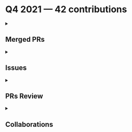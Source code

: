 # Q4 2021 — 42 contributions

<details>
  <summary><h2>Merged PRs</h2></summary>
<table style='width:100%; table-layout:fixed;'>
  <thead>
    <tr>
      <th style='width:5%;'>No.</th>
      <th style='width:20%;'>Project Name</th>
      <th style='width:20%;'>Title</th>
      <th style='width:35%;'>Description</th>
      <th style='width:20%;'>Date</th>
    </tr>
  </thead>
  <tbody>
    <tr>
      <td>1.</td>
      <td>Virtual-Coffee/podcast-transcripts</td>
      <td><a href='https://github.com/Virtual-Coffee/podcast-transcripts/pull/11'>Add transcriptions guideline</a></td>
      <td>## Linked Issue<br><br>#10 <br><br>&lt;!--<br><br>If you have a pull request related to a current issue please link to that issue number.<br><br>That issue can be linked to the pull request by using the side panel in the Github UI or using the `#` symbol followed by the number of the associated issue.<br><br>To link a pull request to an issue to show that a fix is in progress and to automatically close the issue when someone merges the pull request, type the keyword &quot;Closes&quot; followed by a reference to the issue. For example, Closes #404 or Closes Virtual-Coffee/virtualcoffee.io/issues/404.<br><br>--&gt;<br><br>## Description<br><br>Add a guideline to keep the consistency throughout the Virtual Coffee podcast&#39;s transcriptions.<br><br>&lt;!--<br><br>A pull request description describes what constitutes the Pull Request and what changes you have made to the code.<br><br>It explains what you&#39;ve done, including any code changes, configuration changes, migrations included, new APIs introduced, changes made to old APIs, any new workers/crons introduced in the system, copy changes, and so on. You get the gist.<br><br>A good description informs everyone that is reaading it of the purpose of the pull request. This helps not just the current maintainers but anyone reading it now or in the future to understand your intent.<br><br>If the request is not complete but you want feedback use  Draft Pull Request option of the Pull request dropdown menu.<br><br>@mention individuals that you want to review the PR, and mention why. (“ @username I want to know what you think of this code.”)<br><br>--&gt;<br><br>## Methodology<br><br>&lt;!--<br><br>This section explains why the above changes explained were done.<br><br>Sometimes a developer feels that it&#39;s okay to write &quot;Business/Product requirement&quot; in the description. That&#39;s fine, but doing so defeats the purpose of this section.<br><br>If there is a better explanation as to why the changes were suggested, it&#39;s always good to attach a document reference link for that information.<br><br>A good &quot;Why&quot; section should explain the reasoning behind any changes.<br><br>--&gt;<br><br>## Code of Conduct<br><br>&gt; By submitting this pull request, you agree to follow our [Code of Conduct](https://virtualcoffee.io/code-of-conduct/)<br></td>
      <td>2021-12-28</td>
    </tr>
    <tr>
      <td>2.</td>
      <td>Virtual-Coffee/virtualcoffee.io</td>
      <td><a href='https://github.com/Virtual-Coffee/virtualcoffee.io/pull/498'>Update Virtual Coffee Slack Channel Guide</a></td>
      <td>## Linked Issue<br><br>#497 <br><br>&lt;!--<br><br>If you have a pull request related to a current issue please link to that issue number.<br><br>That issue can be linked to the pull request by using the side panel in the Github UI or using the `#` symbol followed by the number of the associated issue.<br><br>To link a pull request to an issue to show that a fix is in progress and to automatically close the issue when someone merges the pull request, type the keyword &quot;Closes&quot; followed by a reference to the issue. For example, Closes #404 or Closes Virtual-Coffee/virtualcoffee.io/issues/404.<br><br>--&gt;<br><br>## Description<br><br>Update Virtual Coffee&#39;s Slack channel guide to current channels.<br><br>&lt;!--<br><br>A pull request description describes what constitutes the Pull Request and what changes you have made to the code.<br><br>It explains what you&#39;ve done, including any code changes, configuration changes, migrations included, new APIs introduced, changes made to old APIs, any new workers/crons introduced in the system, copy changes, and so on. You get the gist.<br><br>A good description informs everyone that is reaading it of the purpose of the pull request. This helps not just the current maintainers but anyone reading it now or in the future to understand your intent.<br><br>If the request is not complete but you want feedback use  Draft Pull Request option of the Pull request dropdown menu.<br><br>@mention individuals that you want to review the PR, and mention why. (“ @username I want to know what you think of this code.”)<br><br>--&gt;<br><br>## Methodology<br><br>&lt;!--<br><br>This section explains why the above changes explained were done.<br><br>Sometimes a developer feels that it&#39;s okay to write &quot;Business/Product requirement&quot; in the description. That&#39;s fine, but doing so defeats the purpose of this section.<br><br>If there is a better explanation as to why the changes were suggested, it&#39;s always good to attach a document reference link for that information.<br><br>A good &quot;Why&quot; section should explain the reasoning behind any changes.<br><br>--&gt;<br><br>## Code of Conduct<br><br>&gt; By submitting this pull request, you agree to follow our [Code of Conduct](https://virtualcoffee.io/code-of-conduct/)<br></td>
      <td>2021-12-28</td>
    </tr>
    <tr>
      <td>3.</td>
      <td>Virtual-Coffee/virtualcoffee.io</td>
      <td><a href='https://github.com/Virtual-Coffee/virtualcoffee.io/pull/494'>Fix links to Code of Conduct, Our Member and About</a></td>
      <td>## Linked Issue<br><br>#491 <br><br>&lt;!--<br><br>If you have a pull request related to a current issue please link to that issue number.<br><br>That issue can be linked to the pull request by using the side panel in the Github UI or using the `#` symbol followed by the number of the associated issue.<br><br>To link a pull request to an issue to show that a fix is in progress and to automatically close the issue when someone merges the pull request, type the keyword &quot;Closes&quot; followed by a reference to the issue. For example, Closes #404 or Closes Virtual-Coffee/virtualcoffee.io/issues/404.<br><br>--&gt;<br><br>## Description<br><br>- Fix links to *Code of Conduct* and *Our Members* pages from *All Things Virtual Coffee* section on the homepage.<br>- Fix link to *About* page at navbar.<br><br>&lt;!--<br><br>A pull request description describes what constitutes the Pull Request and what changes you have made to the code.<br><br>It explains what you&#39;ve done, including any code changes, configuration changes, migrations included, new APIs introduced, changes made to old APIs, any new workers/crons introduced in the system, copy changes, and so on. You get the gist.<br><br>A good description informs everyone that is reaading it of the purpose of the pull request. This helps not just the current maintainers but anyone reading it now or in the future to understand your intent.<br><br>If the request is not complete but you want feedback use  Draft Pull Request option of the Pull request dropdown menu.<br><br>@mention individuals that you want to review the PR, and mention why. (“ @username I want to know what you think of this code.”)<br><br>--&gt;<br><br>## Methodology<br><br>&lt;!--<br><br>This section explains why the above changes explained were done.<br><br>Sometimes a developer feels that it&#39;s okay to write &quot;Business/Product requirement&quot; in the description. That&#39;s fine, but doing so defeats the purpose of this section.<br><br>If there is a better explanation as to why the changes were suggested, it&#39;s always good to attach a document reference link for that information.<br><br>A good &quot;Why&quot; section should explain the reasoning behind any changes.<br><br>--&gt;<br><br>## Code of Conduct<br><br>&gt; By submitting this pull request, you agree to follow our [Code of Conduct](https://virtualcoffee.io/code-of-conduct/)<br></td>
      <td>2021-12-22</td>
    </tr>
    <tr>
      <td>4.</td>
      <td>Virtual-Coffee/podcast-transcripts</td>
      <td><a href='https://github.com/Virtual-Coffee/podcast-transcripts/pull/9'>Improve transripction season 1 episode 7</a></td>
      <td>## Linked Issue<br><br>Closes #8 <br><br>## Description<br><br>- Improve podcast season 1 episode 7<br><br>## Methodology<br>- Improve/edit transcript manually by listening to the episodes of the podcast.<br>- Keeping 2 lines for each timestamp as originally generated transcriptions.<br></td>
      <td>2021-12-20</td>
    </tr>
    <tr>
      <td>5.</td>
      <td>Virtual-Coffee/podcast-transcripts</td>
      <td><a href='https://github.com/Virtual-Coffee/podcast-transcripts/pull/7'>Improve transcription season 1 episode 6</a></td>
      <td>## Linked Issue<br><br>Closes #6<br><br>## Description<br><br>- Improve podcast season 1 episode 6<br><br>## Methodology<br>- Improve/edit transcript manually by listening to the episodes of the podcast.<br>- Keeping 2 lines for each timestamp as originally generated transcriptions.<br></td>
      <td>2021-12-19</td>
    </tr>
    <tr>
      <td>6.</td>
      <td>Virtual-Coffee/podcast-transcripts</td>
      <td><a href='https://github.com/Virtual-Coffee/podcast-transcripts/pull/5'>Improve transcription season 1 episode 5</a></td>
      <td>## Linked Issue<br><br>Closes #4 <br><br>## Description<br><br>- Improve podcast season 1 episode 5<br><br>## Methodology<br>- Improve/edit transcript manually by listening to the episodes of the podcast.<br>- Keeping 2 lines for each timestamp as originally generated transcriptions.<br></td>
      <td>2021-12-15</td>
    </tr>
    <tr>
      <td>7.</td>
      <td>Virtual-Coffee/podcast-transcripts</td>
      <td><a href='https://github.com/Virtual-Coffee/podcast-transcripts/pull/1'>Improve podcast season 1 episode 0 & 4 </a></td>
      <td>## Linked Issue<br><br>- Closes #2<br>- Closes #3 <br><br>## Description<br><br>- Improve podcast season 1 <br>  - Episode 0<br>  - Episode 4<br><br>## Methodology<br>- Improve/edit transcript manually by listening to the episodes of the podcast.<br>- Keeping 2 lines for each timestamp as originally generated transcriptions.<br></td>
      <td>2021-12-11</td>
    </tr>
    <tr>
      <td>8.</td>
      <td>Virtual-Coffee/virtualcoffee.io</td>
      <td><a href='https://github.com/Virtual-Coffee/virtualcoffee.io/pull/488'>December newsletter</a></td>
      <td>## Linked Issue<br><br>Closes #486 <br><br>&lt;!--<br><br>If you have a pull request related to a current issue please link to that issue number.<br><br>That issue can be linked to the pull request by using the side panel in the Github UI or using the `#` symbol followed by the number of the associated issue.<br><br>To link a pull request to an issue to show that a fix is in progress and to automatically close the issue when someone merges the pull request, type the keyword &quot;Closes&quot; followed by a reference to the issue. For example, Closes #404 or Closes Virtual-Coffee/virtualcoffee.io/issues/404.<br><br>--&gt;<br><br>## Description<br><br>Add December 2021 newsletter.<br><br>&lt;!--<br><br>A pull request description describes what constitutes the Pull Request and what changes you have made to the code.<br><br>It explains what you&#39;ve done, including any code changes, configuration changes, migrations included, new APIs introduced, changes made to old APIs, any new workers/crons introduced in the system, copy changes, and so on. You get the gist.<br><br>A good description informs everyone that is reaading it of the purpose of the pull request. This helps not just the current maintainers but anyone reading it now or in the future to understand your intent.<br><br>If the request is not complete but you want feedback use  Draft Pull Request option of the Pull request dropdown menu.<br><br>@mention individuals that you want to review the PR, and mention why. (“ @username I want to know what you think of this code.”)<br><br>--&gt;<br><br>## Methodology<br><br>&lt;!--<br><br>This section explains why the above changes explained were done.<br><br>Sometimes a developer feels that it&#39;s okay to write &quot;Business/Product requirement&quot; in the description. That&#39;s fine, but doing so defeats the purpose of this section.<br><br>If there is a better explanation as to why the changes were suggested, it&#39;s always good to attach a document reference link for that information.<br><br>A good &quot;Why&quot; section should explain the reasoning behind any changes.<br><br>--&gt;<br><br>## Code of Conduct<br><br>&gt; By submitting this pull request, you agree to follow our [Code of Conduct](https://virtualcoffee.io/code-of-conduct/)<br></td>
      <td>2021-12-10</td>
    </tr>
    <tr>
      <td>9.</td>
      <td>the-collab-lab/tcl-35-smart-shopping-list</td>
      <td><a href='https://github.com/the-collab-lab/tcl-35-smart-shopping-list/pull/33'>Aa dc sort list</a></td>
      <td>## Description<br><br>This PR adds several functionalities:<br>- Sorting items by the estimated number of days until the next purchase.<br>- Sorting items with the same number of estimated days until next purchase alphabetically.<br>- Add background color to each item based on their `nextPurchase` days for visual distinction.<br>- Add `aria-label` to each item based on their `nextPurchase` days for accessibility purpose. <br><br>&lt;!-- What does this code change? Why did I choose this approach? Did I learn anything worth sharing? Reminder: This will be a publicly facing representation of your work (READ: help you land that sweet dev gig). --&gt;<br><br>## Related Issue<br><br>Closes #12 <br><br>&lt;!-- If you write &quot;closes&quot; followed by the Github issue number, it will automatically close the issue for you when the PR merges --&gt;<br><br>## Acceptance Criteria<br><br>- Items in the list are shown as visually distinct (e.g., with a different background color on the list item) according to how soon the item is expected to be bought again: Soon, Kind of soon, Not soon, Inactive<br>- Items should be sorted by the estimated number of days until the next purchase<br>- Items with the same number of estimated days until the next purchase should be sorted alphabetically<br>- Items in the different states should be described distinctly when read by a screen reader<br><br>&lt;!-- Include AC from the Github issue --&gt;<br><br>## Type of Changes<br><br>&lt;!-- Put an `✓` for the applicable box: --&gt;<br><br>|     | Type                       |<br>| --- | -------------------------- |<br>|    | :bug: Bug fix              |<br>|  ✓ | :sparkles: New feature     |<br>|  ✓ | :hammer: Refactoring       |<br>|    | :100: Add tests            |<br>|    | :link: Update dependencies |<br>|    | :scroll: Docs              |<br><br>## Updates<br><br>### Before<br><br>![lis-item-before](https://user-images.githubusercontent.com/45172775/141113037-6eb08006-4757-4d27-8430-d4f2dd2ed9e7.jpg)<br><br>&lt;!-- If UI feature, take provide screenshots --&gt;<br><br><br>### After<br><br>![list-item](https://user-images.githubusercontent.com/45172775/141113085-d7cb635a-feea-454a-b965-02da9b46ceed.jpg)<br><br>&lt;!-- If UI feature, take provide screenshots --&gt;<br><br><br>## Testing Steps / QA Criteria<br><br>- Pull the branch.<br>- Run npm start<br>- Launch the browser to preview at http://localhost:3000/<br>- Enter a token from Firebase to join the existing list or create a new list and add several items.<br>  By now we should already see the background color for each item based on their `nextPurchase`.<br>   - Green -&gt; 7 days<br>   - Yellow -&gt; 14 days<br>   - Purple -&gt; 30 days<br>- Open browser&#39;s devtools.<br>- Inspect the `&lt;span&gt;` inside the `&lt;label&gt;` of `input checkbox` to check the `aria-label`.<br>  Here we will see something like  `&lt;span class=&quot;hide-span&quot; aria-label=&quot;Buy Chocolate every 14 days&quot;&gt;Chocolate&lt;/span&gt;`.<br>- Go to Firebase.<br>- Rollback the date of `lastPurchase` on an item.<br>- Go to our application and check that item again.<br>  The expected behavior is that the list is now sorted based on the `estimatedPurchaseInterval`. And items with the same `estimatedPurchaseInterval` are sorted alphabetically.<br><br>&lt;!-- Provide steps the other cohort members and mentors need to follow to properly test your additions. --&gt;<br><br></td>
      <td>2021-11-10</td>
    </tr>
    <tr>
      <td>10.</td>
      <td>drone/docs</td>
      <td><a href='https://github.com/drone/docs/pull/516'>(maint) Troubleshooting Windows users preview on `highlight yaml`</a></td>
      <td>## Issue<br><br>We have found that for Windows users, the `highlight yaml` cannot be previewed correctly as below examples.<br><br>As appeared on the website:<br><br>![2021-11-09 21 43 37 docs drone io 96f5f4e1746e](https://user-images.githubusercontent.com/45172775/141009965-3bbb177c-92ae-4101-98b4-b3e29fc460be.png)<br><br>As appeared on the preview:<br><br>![preview-yaml](https://user-images.githubusercontent.com/45172775/141010161-8d1d9506-e39c-4ac2-aa1a-a13bb9f22e3f.jpg)<br><br>## Methodology<br><br>We don&#39;t find any solution yet for this issue which is coming from Hugo.<br>So we tried to preview with WSL which works perfectly.<br><br>## Suggestion<br><br>We include a suggestion on the README file for Windows users to preview this with WSL.<br><br>.</td>
      <td>2021-11-09</td>
    </tr>
    <tr>
      <td>11.</td>
      <td>the-collab-lab/tcl-35-smart-shopping-list</td>
      <td><a href='https://github.com/the-collab-lab/tcl-35-smart-shopping-list/pull/31'>Aa eu compute next purchase date</a></td>
      <td>## Description<br><br>This PR adds functionality to calculate the estimation of the number of days until the next purchase date and record it in the database.<br><br>&lt;!-- What does this code change? Why did I choose this approach? Did I learn anything worth sharing? Reminder: This will be a publicly facing representation of your work (READ: help you land that sweet dev gig). --&gt;<br><br>## Related Issue<br><br>Closes #10 <br><br>&lt;!-- If you write &quot;closes&quot; followed by the Github issue number, it will automatically close the issue for you when the PR merges --&gt;<br><br>## Acceptance Criteria<br><br>- When a purchase is recorded, the estimated number of days until the next purchase date should be calculated and recorded in the database.<br><br>&lt;!-- Include AC from the Github issue --&gt;<br><br>## Type of Changes<br><br>&lt;!-- Put an `✓` for the applicable box: --&gt;<br><br>|     | Type                       |<br>| --- | -------------------------- |<br>|    | :bug: Bug fix              |<br>|  ✓ | :sparkles: New feature     |<br>|    | :hammer: Refactoring       |<br>|    | :100: Add tests            |<br>|    | :link: Update dependencies |<br>|    | :scroll: Docs              |<br><br>## Updates<br><br>### Before<br><br>&lt;!-- If UI feature, take provide screenshots --&gt;<br><br><br>### After<br><br>&lt;!-- If UI feature, take provide screenshots --&gt;<br><br><br>## Testing Steps / QA Criteria<br><br>- Pull the branch.<br>- Run `npm start`<br>- Launch the browser to preview at http://localhost:3000/<br>- Click the &quot;create a new list&quot; button<br>- Click the &quot;add item&quot; button<br>- Add an item, select how soon to buy the item, click the &quot;Add Item&quot; button.<br>- Navigate to the List page and open `developer&#39;s tool &gt; the Application tab` to see the generated three words token.<br>- Go to Firebase and open the document with the generated three words token as you see on the Application tab.<br>  Here you will see new fields of `estimatedPurchaseInterval: null` and `totalPurchase: 0`.<br>- Check the item on the List page and get back to the Firebase.<br>  The expected behavior is `totalPurchase` will be added by 1.<br>- Subtract the `lastPurchase` to uncheck the checklist.<br>- Go to the List and check the item again.<br>- Go back to Firebase.<br>  Now you should see that the `totalPurchase` is updated and `estimatedPurchaseInterval` starts estimating days of the next purchase and gets recorded in the database.<br><br>&lt;!-- Provide steps the other cohort members and mentors need to follow to properly test your additions. --&gt;<br><br></td>
      <td>2021-11-04</td>
    </tr>
    <tr>
      <td>12.</td>
      <td>Virtual-Coffee/virtualcoffee.io</td>
      <td><a href='https://github.com/Virtual-Coffee/virtualcoffee.io/pull/468'>Add November Newsletter</a></td>
      <td>## Linked Issue<br><br>- closes #467<br><br>&lt;!--<br><br>If you have a pull request related to a current issue please link to that issue number.<br><br>That issue can be linked to the pull request by using the side panel in the Github UI or using the `#` symbol followed by the number of the associated issue.<br><br>To link a pull request to an issue to show that a fix is in progress and to automatically close the issue when someone merges the pull request, type the keyword &quot;Closes&quot; followed by a reference to the issue. For example, Closes #404 or Closes Virtual-Coffee/virtualcoffee.io/issues/404.<br><br>--&gt;<br><br>## Description<br><br>Add November 2021 November Newsletter to the website.<br><br>&lt;!--<br><br>A pull request description describes what constitutes the Pull Request and what changes you have made to the code.<br><br>It explains what you&#39;ve done, including any code changes, configuration changes, migrations included, new APIs introduced, changes made to old APIs, any new workers/crons introduced in the system, copy changes, and so on. You get the gist.<br><br>A good description informs everyone that is reaading it of the purpose of the pull request. This helps not just the current maintainers but anyone reading it now or in the future to understand your intent.<br><br>If the request is not complete but you want feedback use  Draft Pull Request option of the Pull request dropdown menu.<br><br>@mention individuals that you want to review the PR, and mention why. (“ @username I want to know what you think of this code.”)<br><br>--&gt;<br><br>## Methodology<br><br>Following the steps from the issue description.<br><br>&lt;!--<br><br>This section explains why the above changes explained were done.<br><br>Sometimes a developer feels that it&#39;s okay to write &quot;Business/Product requirement&quot; in the description. That&#39;s fine, but doing so defeats the purpose of this section.<br><br>If there is a better explanation as to why the changes were suggested, it&#39;s always good to attach a document reference link for that information.<br><br>A good &quot;Why&quot; section should explain the reasoning behind any changes.<br><br>--&gt;<br><br>## Code of Conduct<br><br>&gt; By submitting this pull request, you agree to follow our [Code of Conduct](https://virtualcoffee.io/code-of-conduct/)<br></td>
      <td>2021-11-01</td>
    </tr>
    <tr>
      <td>13.</td>
      <td>mgreiler/se-unlocked</td>
      <td><a href='https://github.com/mgreiler/se-unlocked/pull/126'>Improve transcription episode 36 with Natalie Davis</a></td>
      <td>## Link Issue<br><br>Closes #118 <br><br>## Description<br><br>Improve the transcript of episode 36 with Natalie Davis.<br><br>## Methodology<br><br>- Manually fix by listening to the episode.<br>- Break every line to +/- 80 characters.<br>- Take out stutter words.</td>
      <td>2021-10-31</td>
    </tr>
    <tr>
      <td>14.</td>
      <td>drone/docs</td>
      <td><a href='https://github.com/drone/docs/pull/512'>(maint) Fix highlight in Macstadium's configuration trigger by action</a></td>
      <td>## Link Issue<br><br>#511 <br><br>## Description<br><br>I added highlight to the example by changing `{{&lt; highlight text &quot;linenos=table,linenostart=12&quot; &gt;}}` to `{{&lt; highlight yaml &quot;linenos=table,linenostart=12&quot; &gt;}}` to keep consistency.</td>
      <td>2021-10-28</td>
    </tr>
    <tr>
      <td>15.</td>
      <td>the-collab-lab/tcl-35-smart-shopping-list</td>
      <td><a href='https://github.com/the-collab-lab/tcl-35-smart-shopping-list/pull/29'>Aa fo create prompt btn</a></td>
      <td>## Description<br><br>This PR created a welcoming prompt to add a new user&#39;s first item if the list is empty to help the user gets oriented to how the app works.<br>The code changes the way the new user navigates to add item page for UX purposes.<br><br>@fatima-ola & @adiati98 learned how to route to a page on click event, which is using the `useHistory().push` method from `react-router-dom`.<br><br>&lt;!-- What does this code change? Why did I choose this approach? Did I learn anything worth sharing? Reminder: This will be a publicly facing representation of your work (READ: help you land that sweet dev gig). --&gt;<br><br>## Related Issue<br><br>Closes #7 <br><br>&lt;!-- If you write &quot;closes&quot; followed by the Github issue number, it will automatically close the issue for you when the PR merges --&gt;<br><br>## Acceptance Criteria<br><br>- The list view, when there are no items to display, should show a prompt (e.g., a button) for the user to add their first item<br><br>&lt;!-- Include AC from the Github issue --&gt;<br><br>## Type of Changes<br><br>&lt;!-- Put an `✓` for the applicable box: --&gt;<br><br>|     | Type                       |<br>| --- | -------------------------- |<br>|    | :bug: Bug fix              |<br>|  ✓ | :sparkles: New feature     |<br>|    | :hammer: Refactoring       |<br>|    | :100: Add tests            |<br>|    | :link: Update dependencies |<br>|    | :scroll: Docs              |<br><br>## Updates<br><br>### Before<br><br>&lt;!-- If UI feature, take provide screenshots --&gt;<br><br><br>### After<br><br>&lt;!-- If UI feature, take provide screenshots --&gt;<br>![add-item-btn](https://user-images.githubusercontent.com/45172775/139330015-7fdeddca-fc23-439f-9e7e-30508d19ba06.jpg)<br><br><br><br>## Testing Steps / QA Criteria<br><br>- Pull the branch.<br>- Run `npm start`<br>- Launch the browser to preview at `http://localhost:3000/`<br>- Click the &quot;Create a new list&quot; button.<br>- The screenshot above appears, and the new user can add an item by clicking the &quot;Add item&quot; button.<br><br><br>&lt;!-- Provide steps the other cohort members and mentors need to follow to properly test your additions. --&gt;<br><br></td>
      <td>2021-10-28</td>
    </tr>
    <tr>
      <td>16.</td>
      <td>mgreiler/se-unlocked</td>
      <td><a href='https://github.com/mgreiler/se-unlocked/pull/123'>Improve transcript episode 45 with Matt Biilmann</a></td>
      <td>## Link Issue <br>Closes #108 <br><br>## Description<br>- Improve the transcript of episode 45 with Matt Biilmann.<br><br>## Methodology<br>- Manually fix by listening to the episode.<br>- Break every line to +/- 80 characters.<br>- Take out stutter words.<br></td>
      <td>2021-10-26</td>
    </tr>
    <tr>
      <td>17.</td>
      <td>Virtual-Coffee/virtualcoffee.io</td>
      <td><a href='https://github.com/Virtual-Coffee/virtualcoffee.io/pull/452'>FIX: Accessibility on Newsletter Subscription Form </a></td>
      <td>## Linked Issue<br><br>Closes #447 <br><br><br>## Description<br><br>- Delete `&lt;fieldset&gt;`<br>- Change `aria-describedby=&quot;emailHelp&quot;` to `aria-describedby=&quot;nameHelp&quot;`<br>- Add `&lt;label&gt;` and `id` for `&lt;input&gt;`<br><br>### Before<br><br>![before-newsletter-form](https://user-images.githubusercontent.com/45172775/138494374-d1ee9c49-f5ec-407f-bea2-82c12cf6a555.jpg)<br><br>### After<br><br>![after-newsletter-form](https://user-images.githubusercontent.com/45172775/138494401-e159f94c-d0e1-4f5b-8517-3542dcd283fc.jpg)<br><br><br>## Methodology<br><br>I used WAVE to check the accessibility issues.<br><br>## Code of Conduct<br><br>&gt; By submitting this pull request, you agree to follow our [Code of Conduct](https://virtualcoffee.io/code-of-conduct/)<br></td>
      <td>2021-10-22</td>
    </tr>
    <tr>
      <td>18.</td>
      <td>Virtual-Coffee/virtualcoffee.io</td>
      <td><a href='https://github.com/Virtual-Coffee/virtualcoffee.io/pull/446'>FIX: Accessibility issues in sponsors section </a></td>
      <td>## Linked Issue<br><br>Closes #432 <br><br>## Description<br><br>- Change `&lt;h4&gt;` to `&lt;h3&gt;` for fixing skipped heading issue.<br>- Delete `&lt;a&gt;` in `&lt;h3&gt;` and wrap the whole `&lt;li&gt;` to fix redundant links issue.<br>- Empty `alt` text to be skipped by screen readers.<br>- Change styling from `h4 a` to `h3` on `_supporters.scss`<br><br>### Before<br><br>![sponsor-section-before-fix](https://user-images.githubusercontent.com/45172775/138007382-348c0079-53f9-41fe-bd83-9f5f2f96d1df.jpg)<br><br>### After<br><br>![final-result](https://user-images.githubusercontent.com/45172775/138007420-0270c388-48fa-4e4b-b04b-7b97a00b3a94.jpg)<br><br><br><br>## Methodology<br><br>- I used [WAVE](https://wave.webaim.org/) to check the accessibility.<br>- I also used [NVDA](https://www.nvaccess.org/about-nvda/) to check how it reads by screen readers.<br><br>## Code of Conduct<br><br>&gt; By submitting this pull request, you agree to follow our [Code of Conduct](https://virtualcoffee.io/code-of-conduct/)<br></td>
      <td>2021-10-20</td>
    </tr>
    <tr>
      <td>19.</td>
      <td>Virtual-Coffee/virtualcoffee.io</td>
      <td><a href='https://github.com/Virtual-Coffee/virtualcoffee.io/pull/423'>Add edit on GitHub links to all pages on footer in base.njk</a></td>
      <td>## Linked Issue<br><br>#399 <br><br>## Description<br><br>Update base.njk file to add &quot;edit on GitHub&quot; links to all pages on the footer.<br><br>## Methodology<br><br></td>
      <td>2021-10-07</td>
    </tr>
    <tr>
      <td>20.</td>
      <td>Virtual-Coffee/virtualcoffee.io</td>
      <td><a href='https://github.com/Virtual-Coffee/virtualcoffee.io/pull/406'>Add October newsletter</a></td>
      <td>## Linked Issue<br><br>#403  <br><br>## Description<br><br>Add October 2021 newsletter.<br><br>## Methodology<br><br><br><br></td>
      <td>2021-10-04</td>
    </tr>
    <tr>
      <td>21.</td>
      <td>Virtual-Coffee/virtualcoffee.io</td>
      <td><a href='https://github.com/Virtual-Coffee/virtualcoffee.io/pull/382'>Update Ayu Adiati's member info</a></td>
      <td>## Linked Issue<br><br>#13 <br><br>## Description<br><br>Update Ayu Adiati&#39;s info on the member page:<br>- Update name<br>- Add mainURL<br>- Add accounts<br><br>## Methodology<br><br><br><br></td>
      <td>2021-10-01</td>
    </tr>
  </tbody>
</table>
</details>

<details>
  <summary><h2>Issues</h2></summary>
<table style='width:100%; table-layout:fixed;'>
  <thead>
    <tr>
      <th style='width:5%;'>No.</th>
      <th style='width:20%;'>Project Name</th>
      <th style='width:20%;'>Title</th>
      <th style='width:35%;'>Description</th>
      <th style='width:20%;'>Date</th>
    </tr>
  </thead>
  <tbody>
    <tr>
      <td>1.</td>
      <td>Virtual-Coffee/podcast-transcripts</td>
      <td><a href='https://github.com/Virtual-Coffee/podcast-transcripts/issues/10'>Add guideline to transcribe the transcripts</a></td>
      <td>## Issue Context<br><br>Our podcast&#39;s transcriptions are automatically generated, so there would be typos or missing words. <br><br>We want to improve every episode&#39;s transcription so they can be accessible for everyone. Currently, we are doing this manually.<br><br>To keep the consistency throughout the transcripts we need to have a guideline of transcription.<br><br></td>
      <td>2021-12-28</td>
    </tr>
    <tr>
      <td>2.</td>
      <td>Virtual-Coffee/virtualcoffee.io</td>
      <td><a href='https://github.com/Virtual-Coffee/virtualcoffee.io/issues/497'>Update Virtual Coffee's Slack Channel Guide</a></td>
      <td>### Is there an existing issue for this?<br><br>- [X] I have searched the existing issues<br><br>### Type of Change<br><br>Edit/Clarification on existing content<br><br>### URL of existing page<br><br>https://virtualcoffee.io/resources/virtual-coffee/slack-channel-guide/<br><br>### Context for content change<br><br>There are some additional and deleted channels in Virtual Coffee&#39;s slack.<br>We need to update this guide. <br><br>### Proposed solution<br><br>_No response_<br><br>### Resources that can help<br><br>_No response_<br><br>### Collaborators<br><br>@danieltott I have updated the guide and will submit the PR soon today 😊<br><br>### Code of Conduct<br><br>- [X] I&#39;ve read the Code of Conduct and understand my responsibilities as a member of the Virtual Coffee community</td>
      <td>2021-12-28</td>
    </tr>
    <tr>
      <td>3.</td>
      <td>Virtual-Coffee/virtualcoffee.io</td>
      <td><a href='https://github.com/Virtual-Coffee/virtualcoffee.io/issues/491'>The link of Code of Conduct and Our Members navigate to About Virtual Coffee page </a></td>
      <td>### Is there an existing issue for this?<br><br>- [X] I have searched the existing issues<br><br>### What happened?<br><br>Both links to Code of Conduct and Our Members navigate to About Virtual Coffee page.<br><br>### Steps To Reproduce<br><br>1. On [Virtual Coffee homepage](https://virtualcoffee.io/) go to All Things Virtual Coffee section (as pics attached)<br>2. Click on the Code of Conduct link, and/or<br>3. Click on the Our Members link<br><br>![vc-web-links](https://user-images.githubusercontent.com/45172775/147126197-6e05713a-1f9b-482e-987b-e23f705fe013.jpg)<br><br><br> <br><br>### What browsers are you seeing the problem on?<br><br>Firefox, Chrome<br><br>### Environment<br><br>```markdown<br>- OS:<br>- Node:<br>- yarn:<br>```<br><br><br>### Anything else?<br><br>_No response_<br><br>### Code of Conduct<br><br>- [X] I&#39;ve read the Code of Conduct and understand my responsibilities as a member of the Virtual Coffee community</td>
      <td>2021-12-22</td>
    </tr>
    <tr>
      <td>4.</td>
      <td>Virtual-Coffee/podcast-transcripts</td>
      <td><a href='https://github.com/Virtual-Coffee/podcast-transcripts/issues/8'>Improve Transcription Season 1 Episode 7</a></td>
      <td>## Issue Context<br><br>Our podcast&#39;s transcriptions are automatically generated, so there would be typos or missing words. <br><br>We want to improve every episode&#39;s transcription so they can be accessible for everyone. Currently, we are doing this manually.<br><br>## Steps To Update<br><br>- Open the file of the podcast&#39;s episode. <br>  e.g.: `1_0.srt` means season 1 episode 0<br>-  Listen to the podcast&#39;s episode and improve the transcript based on what you hear.<br><br>## Accessibility Resources<br><br>- [Transcribing Audio to Text - W3C WAI](https://www.w3.org/WAI/media/av/transcribing/)<br><br>If you have questions or need help, please let us know.<br></td>
      <td>2021-12-20</td>
    </tr>
    <tr>
      <td>5.</td>
      <td>Virtual-Coffee/podcast-transcripts</td>
      <td><a href='https://github.com/Virtual-Coffee/podcast-transcripts/issues/6'>Improve Transcription Season 1 Episode 6</a></td>
      <td>## Issue Context<br><br>Our podcast&#39;s transcriptions are automatically generated, so there would be typos or missing words. <br><br>We want to improve every episode&#39;s transcription so they can be accessible for everyone. Currently, we are doing this manually.<br><br>## Steps To Update<br><br>- Open the file of the podcast&#39;s episode. <br>  e.g.: `1_0.srt` means season 1 episode 0<br>-  Listen to the podcast&#39;s episode and improve the transcript based on what you hear.<br><br>## Accessibility Resources<br><br>- [Transcribing Audio to Text - W3C WAI](https://www.w3.org/WAI/media/av/transcribing/)<br><br>If you have questions or need help, please let us know.<br></td>
      <td>2021-12-19</td>
    </tr>
    <tr>
      <td>6.</td>
      <td>Virtual-Coffee/podcast-transcripts</td>
      <td><a href='https://github.com/Virtual-Coffee/podcast-transcripts/issues/4'>Improve Transcription Season 1 Episode 5</a></td>
      <td>## Issue Context<br><br>Our podcast&#39;s transcriptions are automatically generated, so there would be typos or missing words. <br><br>We want to improve every episode&#39;s transcription so they can be accessible for everyone. Currently, we are doing this manually.<br><br>## Steps To Update<br><br>- Open the file of the podcast&#39;s episode. <br>  e.g.: `1_0.srt` means season 1 episode 0<br>-  Listen to the podcast&#39;s episode and improve the transcript based on what you hear.<br><br>## Accessibility Resources<br><br>- [Transcribing Audio to Text - W3C WAI](https://www.w3.org/WAI/media/av/transcribing/)<br><br>If you have questions or need help, please let us know.<br></td>
      <td>2021-12-15</td>
    </tr>
    <tr>
      <td>7.</td>
      <td>Virtual-Coffee/podcast-transcripts</td>
      <td><a href='https://github.com/Virtual-Coffee/podcast-transcripts/issues/3'>Improve Season 1 Episode 4</a></td>
      <td>## Issue Context<br><br>Our podcast&#39;s transcriptions are automatically generated, so there would be typos or missing words. <br><br>We want to improve every episode&#39;s transcription so they can be accessible for everyone. Currently, we are doing this manually.<br><br>## Steps To Update<br><br>- Open the file of the podcast&#39;s episode. <br>  e.g.: `1_0.srt` means season 1 episode 0<br>-  Listen to the podcast&#39;s episode and improve the transcript based on what you hear.<br><br>## Accessibility Resources<br><br>- [Transcribing Audio to Text - W3C WAI](https://www.w3.org/WAI/media/av/transcribing/)<br><br>If you have questions or need help, please let us know.<br></td>
      <td>2021-12-12</td>
    </tr>
    <tr>
      <td>8.</td>
      <td>Virtual-Coffee/podcast-transcripts</td>
      <td><a href='https://github.com/Virtual-Coffee/podcast-transcripts/issues/2'>Improve Season 1 Episode 0</a></td>
      <td>## Issue Context<br><br>Our podcast&#39;s transcriptions are automatically generated, so there would be typos or missing words. <br><br>We want to improve every episode&#39;s transcription so they can be accessible for everyone. Currently, we are doing this manually.<br><br>## Steps To Update<br><br>- Open the file of the podcast&#39;s episode. <br>  e.g.: `1_0.srt` means season 1 episode 0<br>-  Listen to the podcast&#39;s episode and improve the transcript based on what you hear.<br><br>## Accessibility Resources<br><br>- [Transcribing Audio to Text - W3C WAI](https://www.w3.org/WAI/media/av/transcribing/)<br><br>If you have questions or need help, please let us know.<br></td>
      <td>2021-12-12</td>
    </tr>
    <tr>
      <td>9.</td>
      <td>Virtual-Coffee/virtualcoffee.io</td>
      <td><a href='https://github.com/Virtual-Coffee/virtualcoffee.io/issues/486'>Add Dec. newsletter to site</a></td>
      <td>## Issue Context<br><br>Every month, we try to get the newsletter up on the site within a week of sending it out. Currently, we&#39;re moving them over &quot;by hand.&quot;<br><br>You can look at the existing newsletters ( src &gt; newsletter &gt; issues) as a kind of template. The sections are all the same. The content needs to be updated, and sometimes that changes the way things look, for example, your list may have fewer items.<br><br>## Steps to update<br><br>You can look at the existing newsletters ( src &gt; newsletter &gt; issues) as a kind of template. The sections are all the same. The content needs to be updated, and sometimes that changes the way things look, for example, your list may have fewer items.<br><br>In the code base, navigate to src &gt; newsletter &gt; issues and create a new file 2021-12.njk<br>Add the latest issue using the format from the past issues.<br>If you have questions, please let us know. We&#39;re up for pairing if anyone wants to walk through this!</td>
      <td>2021-12-08</td>
    </tr>
    <tr>
      <td>10.</td>
      <td>Virtual-Coffee/virtualcoffee.io</td>
      <td><a href='https://github.com/Virtual-Coffee/virtualcoffee.io/issues/485'>Edit podcasts' transcriptions</a></td>
      <td>### Is there an existing issue for this?<br><br>- [X] I have searched the existing issues<br><br>### Type of Change<br><br>Edit/Clarification on existing content<br><br>### URL of existing page<br><br>_No response_<br><br>### Context for content change<br><br>I noticed that our podcast episodes have automatically generated transcriptions.<br>There are typos in every episode.  <br><br>### Proposed solution<br><br>To make it more accessible, we can manually edit the transcriptions based on the W3C guidance for [transcribing audio to text](https://www.w3.org/WAI/media/av/transcribing/).<br><br>### Resources that can help<br><br>https://www.w3.org/WAI/media/av/transcribing/<br><br>### Collaborators<br><br>_No response_<br><br>### Code of Conduct<br><br>- [X] I&#39;ve read the Code of Conduct and understand my responsibilities as a member of the Virtual Coffee community</td>
      <td>2021-12-05</td>
    </tr>
    <tr>
      <td>11.</td>
      <td>Virtual-Coffee/members.virtualcoffee.io</td>
      <td><a href='https://github.com/Virtual-Coffee/members.virtualcoffee.io/issues/4'>No display of dates when adding date published on blogpost's page with mobile phone </a></td>
      <td>### Is there an existing issue for this?<br><br>- [X] I have searched the existing issues<br><br>### What happened?<br><br>When adding new blog post to the member&#39;s monthly challenge page on mobile phone, there is no dates display besides today.<br><br>However, when we click on a date blindly, it does give focus on the date and we can still add backdated posts.<br><br>### Steps To Reproduce<br><br>From mobile phone:<br>1. After sign in to members&#39;page, click the &quot;Check out the Monthly Challenges&quot;.<br>2. Click &quot;Add your blog posts!&quot;<br>3. Click &quot;Add New Post!&quot;<br>4. Click on Date Published and you will see this page <br>![Screenshot_20211125-223637_DuckDuckGo](https://user-images.githubusercontent.com/45172775/143663098-46b88f96-bac0-4ddb-a30b-5ab5f5ab2e55.jpg)<br><br><br><br>### What browsers are you seeing the problem on?<br><br>Chrome, Other<br><br>### Environment<br><br>_No response_<br><br>### Anything else?<br><br>_No response_<br><br>### Code of Conduct<br><br>- [X] I&#39;ve read the Code of Conduct and understand my responsibilities as a member of the Virtual Coffee community</td>
      <td>2021-11-27</td>
    </tr>
    <tr>
      <td>12.</td>
      <td>Virtual-Coffee/virtualcoffee.io</td>
      <td><a href='https://github.com/Virtual-Coffee/virtualcoffee.io/issues/467'>Add Nov. newsletter to site </a></td>
      <td>## Issue Context<br><br>Every month, we try to get the newsletter up on the site within a week of sending it out. Currently, we&#39;re moving them over &quot;by hand.&quot;<br><br>You can look at the existing newsletters ( src &gt; newsletter &gt; issues) as a kind of template. The sections are all the same. The content needs updated, and sometimes that changes the way things look, for example, your list may have fewer items.<br><br>## Steps to update<br><br>You can look at the existing newsletters ( src &gt; newsletter &gt; issues) as a kind of template. The sections are all the same. The content needs updated, and sometimes that changes the way things look, for example, your list may have fewer items<br><br>In the code base, navigate to src &gt; newsletter &gt; issues and create a new file 2021-11.njk<br>Add the latest issue using the format from the past issues.<br>If you have questions, please let us know. We&#39;re up for pairing if anyone wants to walk through this!</td>
      <td>2021-11-01</td>
    </tr>
    <tr>
      <td>13.</td>
      <td>Virtual-Coffee/virtualcoffee.io</td>
      <td><a href='https://github.com/Virtual-Coffee/virtualcoffee.io/issues/403'>Add Oct. newsletter to site</a></td>
      <td>## Issue Context<br><br>Every month, we try to get the newsletter up on the site within a week of sending it out. Currently, we&#39;re moving them over &quot;by hand.&quot;<br><br>You can look at the existing newsletters ( src &gt; newsletter &gt; issues) as a kind of template. The sections are all the same. The content needs updated, and sometimes that changes the way things look, for example, your list may have fewer items.<br>Steps to update<br><br>You can look at the existing newsletters ( src &gt; newsletter &gt; issues) as a kind of template. The sections are all the same. The content needs updated, and sometimes that changes the way things look, for example, your list may have fewer items<br><br>In the code base, navigate to src &gt; newsletter &gt; issues and create a new file 2021-10.njk<br>Add the latest issue using the format from the past issues.<br>If you have questions, please let us know. We&#39;re up for pairing if anyone wants to walk through this!</td>
      <td>2021-10-04</td>
    </tr>
  </tbody>
</table>
</details>

<details>
  <summary><h2>PRs Review</h2></summary>
No contribution in this quarter.
</details>

<details>
  <summary><h2>Collaborations</h2></summary>
<table style='width:100%; table-layout:fixed;'>
  <thead>
    <tr>
      <th style='width:5%;'>No.</th>
      <th style='width:20%;'>Project Name</th>
      <th style='width:20%;'>Title</th>
      <th style='width:35%;'>Description</th>
      <th style='width:20%;'>Date</th>
    </tr>
  </thead>
  <tbody>
    <tr>
      <td>1.</td>
      <td>Virtual-Coffee/virtualcoffee.io</td>
      <td><a href='https://github.com/Virtual-Coffee/virtualcoffee.io/issues/465'>November Monthly Challenge</a></td>
      <td>_[The Virtual Coffee Monthly Challenge for November 2021](https://virtualcoffee.io/monthlychallenges/nov-2021/) -&gt; Blogging! We&#39;re all working together to hit 50,000 words. ._<br><br>## Keep track of our group progress here:<br><br>https://virtualcoffee.io/monthlychallenges/nov-2021/<br><br>## To add your latest November post:<br><br>- Follow [these steps](https://docs.github.com/en/free-pro-team@latest/github/getting-started-with-github/fork-a-repo) to create a fork of this repository and clone it to your local machine.<br>- Create a branch called something like `monthlychallenge/add-new-post`<br>- Open `src/monthlychallenges/nov-2021/nov-2021.json`<br>- If you already have posts listed, find your name and add your newest post to the end of your list of `posts`<br>- If this is your first post for the challenge, add your name and details to the end of the list. It should look like this:<br>```<br>	{<br>		&quot;name&quot;: &quot;Ayu&quot;,<br>		&quot;blogLink&quot;: &quot;https://adiatiayu.hashnode.dev&quot;,<br>		&quot;posts&quot;: [<br>			{<br> 			&quot;title&quot;: &quot;CSS Units&quot;,<br>			&quot;url&quot;: &quot;https://adiatiayu.hashnode.dev/css-units&quot;,<br>			&quot;count&quot;: 466<br>			}<br>		]<br>	}<br>```<br>- Commit the update <br>- At this point, you can preview the site locally, but it&#39;s not required. You will also be able to preview the changes after the PR is created.<br>  - To test locally, follow the [Local Development steps listed in our README](https://github.com/Virtual-Coffee/virtualcoffee.io/blob/main/README.md#local-development)<br>- Push your branch up<br>- Create a Pull Request and be sure to [include a link to this issue](https://docs.github.com/en/free-pro-team@latest/github/writing-on-github/autolinked-references-and-urls#issues-and-pull-requests)<br>- After the Pull Request is created, Netlify will automatically build a deploy preview and link to it in the Pull Request.<br><br>And you&#39;re done!<br><br>Our [Contributing Guide](https://github.com/Virtual-Coffee/virtualcoffee.io/blob/main/CONTRIBUTING.md) has a lot of information about getting started with GitHub and Pull Requests, so you might want to take a look at that as well if you are new to this process.<br><br>Please feel free to add any questions here in the comments!</td>
      <td>2021-11-02</td>
    </tr>
    <tr>
      <td>2.</td>
      <td>mgreiler/se-unlocked</td>
      <td><a href='https://github.com/mgreiler/se-unlocked/issues/118'>Improve Episode 36: Natalie Davis</a></td>
      <td>Please help improve the transcript for this episode.<br><br>- You can either listen to the episode and improve the transcript based on what you hear.<br>- Another option is to read through the transcript and improve it purely based on the issues you detect when reading it.<br>- You do not have to improve the complete transcript. You can also only work on half of it.<br>- Every little help to make the podcast more accessible is awesome.<br>- If you need help, please feel free to reach out to me<br><br>BTW, the transcript has an intentional ~80-chars max line wrap (i.e., a new line starts after max 80 chars). Please keep it in that format. Thank you</td>
      <td>2021-11-01</td>
    </tr>
    <tr>
      <td>3.</td>
      <td>Virtual-Coffee/virtualcoffee.io</td>
      <td><a href='https://github.com/Virtual-Coffee/virtualcoffee.io/issues/447'>Improve accessibility of Newsletter Subscribe form</a></td>
      <td>### Is there an existing issue for this?<br><br>- [X] I have searched the existing issues<br><br>### Issue Context<br><br>There are a couple issues to fix with the newsletter subscribe form, found on https://virtualcoffee.io/newsletter/ (and individual newsletter issues).<br><br>The code that generates this form can be found here: https://github.com/Virtual-Coffee/virtualcoffee.io/blob/main/src/_includes/macros/newslettersub.njk<br><br>Running a WAVE test will show three issues:<br><br>![image](https://user-images.githubusercontent.com/360261/138116508-0166ac5d-3a0f-45df-99b6-cf313ddadd0e.png)<br><br>- Missing form label<br>- Broken ARIA reference<br>- Fieldset missing legend<br><br><br><br>### Proposed solution<br><br>### Form label:<br><br>The form includes a [honey pot](https://www.thryv.com/blog/honeypot-technique/) field, but this field isn&#39;t labelled. The idea is that the field should be empty, but spam bots will be tricked into filling it out. We should add a label that is visually hidden, but has the text &quot;please leave this field empty&quot; or something like that.<br><br>### Broken ARIA reference:<br><br>This is simply a typo:<br><br>https://github.com/Virtual-Coffee/virtualcoffee.io/blob/8fc7a906be9a23898d2f98fb8883d78c06d148de/src/_includes/macros/newslettersub.njk#L13-L21<br><br>`aria-describedby` is set to `emailHelp`, but the id of the help content is `nameHelp`. They should match.<br><br>### Fieldset missing legend:<br><br>From the WAVE tool:<br><br>&gt; If a higher level description is necessary for the user to understand the function or purpose of the controls within the fieldset, provide this description within the &lt;legend&gt;. If this description or grouping is not necessary, the fieldset should probably be removed. <br><br>In this case, we don&#39;t need a `fieldset`, and it can be safely removed.<br><br>- [ ] Add label to honeypot field<br>- [ ] Fix `aria-describedby` value<br>- [ ] Remove `fieldset`<br><br><br><br>### Alternatives Considered<br><br>_No response_<br><br>### Additional Resources<br><br>_No response_<br><br>### Code of Conduct<br><br>- [X] I&#39;ve read the Code of Conduct and understand my responsibilities as a member of the Virtual Coffee community</td>
      <td>2021-10-22</td>
    </tr>
    <tr>
      <td>4.</td>
      <td>Virtual-Coffee/virtualcoffee.io</td>
      <td><a href='https://github.com/Virtual-Coffee/virtualcoffee.io/issues/432'>Improve accessibility of large images in Supporters section</a></td>
      <td>### Is there an existing issue for this?<br><br>- [X] I have searched the existing issues<br><br>### What happened?<br><br>The logo sponsors section on the home page has some accessibility issues:<br><br>![Image 2021-10-13 at 2 28 27 PM](https://user-images.githubusercontent.com/360261/137191853-e14fb96e-9c8c-48d1-af68-ea39b0f685dc.jpg)<br><br>- Adjacent links to the same location<br>- Out of order headings (the title is an `h4` while the &quot;Our Supporters&quot; section is an `h2`<br><br>Here&#39;s the code that produces that section:<br><br>https://github.com/Virtual-Coffee/virtualcoffee.io/blob/a77a14b94201467fada05dd3008be922d3459b6c/src/index.njk#L156-L219<br><br>I think a neat way to fix this would be to wrap the entire contents of the `li` in the link (instead of two separate links). Then the whole block would become clickable. The next step would be to hide the image from screen readers via `alt=&quot;&quot;`, and style the contents so the whole section isn&#39;t pink. I&#39;m open for other ideas, but I would like the image and the title to be clickable links to the url.<br><br>### To fix:<br><br>For both the hard-coded Decentology section and the templated section below, <br><br>- [ ] Wrap the contents in one `&lt;a&gt;` element<br>- [ ] Update styles/class names as needed to keep the layout consistent<br>- [ ] Hide the img from screen readers via `alt=&quot;&quot;`<br>- [ ] Change `h4` to `h3` and style accordingly<br><br>### Steps To Reproduce<br><br>Run the [WAVE extension](https://wave.webaim.org/extension/) on https://virtualcoffee.io<br><br><br><br>### What browsers are you seeing the problem on?<br><br>_No response_<br><br>### Environment<br><br>_No response_<br><br>### Anything else?<br><br>### Why redundant links matter:<br><br>&gt; When adjacent links go to the same location (such as a linked product image and an adjacent linked product name that go to the same product page) this results in additional navigation and repetition for keyboard and screen reader users.<br><br>### Why skipped heading levels matter:<br><br>&gt; Headings provide document structure and facilitate keyboard navigation by users of assistive technology. These users may be confused or experience difficulty navigating when heading levels are skipped.<br><br>### Code of Conduct<br><br>- [X] I&#39;ve read the Code of Conduct and understand my responsibilities as a member of the Virtual Coffee community</td>
      <td>2021-10-22</td>
    </tr>
    <tr>
      <td>5.</td>
      <td>Virtual-Coffee/virtualcoffee.io</td>
      <td><a href='https://github.com/Virtual-Coffee/virtualcoffee.io/issues/399'>Add "edit on github" link to footer</a></td>
      <td>### Is there an existing issue for this?<br><br>- [X] I have searched the existing issues<br><br>### Issue Context<br><br>Since this site is open-source, we can add a nice &quot;edit on github&quot; link to the footer of every page and allow people to more easily contribute to the site!<br><br>### Proposed solution<br><br>This approach is laid out pretty clearly on the 11ty docs (don&#39;t tell anyone but this is where I got the idea...)<br><br>- [Add Edit on GitHub Links to All Pages](https://www.11ty.dev/docs/quicktips/edit-on-github-links/)<br><br>We&#39;d want a link in the footer of each page:<br><br>https://github.com/Virtual-Coffee/virtualcoffee.io/blob/8d6ff7da0a592ce0fdc69817bed4841109b0fed6/src/_includes/layouts/base.njk#L76-L91<br><br>### Alternatives Considered<br><br>_No response_<br><br>### Additional Resources<br><br>_No response_<br><br>### Code of Conduct<br><br>- [X] I&#39;ve read the Code of Conduct and understand my responsibilities as a member of the Virtual Coffee community</td>
      <td>2021-10-07</td>
    </tr>
    <tr>
      <td>6.</td>
      <td>mgreiler/se-unlocked</td>
      <td><a href='https://github.com/mgreiler/se-unlocked/issues/108'>Improve Transcript: Episode 35 with Matt Biilmann Bootstrapping Netlify to a multi-million-dollar company</a></td>
      <td>Please help improve the transcript for this episode.<br><br>- You can either listen to the episode and improve the transcript based on what you hear.<br>- Another option is to read through the transcript and improve it purely based on the issues you detect when reading it.<br>- You do not have to improve the complete transcript. You can also only work on half of it.<br>- Every little help to make the podcast more accessible is awesome.<br>- If you need help, please feel free to reach out to me<br><br>BTW, the transcript has an intentional ~80-chars max line wrap (i.e., a new line starts after max 80 chars). Please keep it in that format. Thank you</td>
      <td>2021-10-27</td>
    </tr>
    <tr>
      <td>7.</td>
      <td>Virtual-Coffee/virtualcoffee.io</td>
      <td><a href='https://github.com/Virtual-Coffee/virtualcoffee.io/issues/331'>Add 'How to write a Good Issue' guide to Member Resources</a></td>
      <td>### Is there an existing issue for this?<br><br>- [X] I have searched the existing issues<br><br>### Context for documentation change<br><br>There is no guide/documentation in the repo.<br><br>### Proposed solution<br><br>Providing a guide/documentation on writing a good issue. This helps contributors on how to write a good issue, and it can benefit the maintainers by keeping track of all the tasks that need to be done in a GitHub repository.<br><br>There is a [guide pinned in the #monthly-challenge](https://virtual-coffee-group.slack.com/archives/C01DYTKRYAY/p1630959322039400) channel about how to write a good issue that can be used.<br><br>For the repo, the guide can be stored in the CONTRIBUTING.md, possibly after the working with issues section. Also, I think it can live in the src&gt; member-resources &gt; as a new file like &quot;guide-to-write-good-issues.md&quot;<br><br><br>### Resources that can help<br><br><br>- [GitHub](https://docs.github.com/en/issues/tracking-your-work-with-issues/creating-an-issue)<br><br>- [GitLab](https://docs.gitlab.com/ee/user/project/issues/)<br><br>### Collaborators<br><br>_No response_<br><br>### Code of Conduct<br><br>- [X] I&#39;ve read the Code of Conduct and understand my responsibilities as a member of the Virtual Coffee community</td>
      <td>2021-10-01</td>
    </tr>
    <tr>
      <td>8.</td>
      <td>Virtual-Coffee/virtualcoffee.io</td>
      <td><a href='https://github.com/Virtual-Coffee/virtualcoffee.io/issues/311'>Add New/Prospective Member resource page</a></td>
      <td>### Is there an existing issue for this?<br><br>- [X] I have searched the existing issues<br><br>### Issue Context<br><br>For people looking to join Virtual Coffee - let&#39;s have a specific page just for that, and add it to the [Member Resources](https://virtualcoffee.io/member-resources/) section.<br><br>### Proposed solution<br><br>This should have at least the following, but I&#39;d love to hear any thoughts/additions:<br><br>- [ ] A &quot;How do I join&quot; section<br>- [ ] A FAQ about joining Virtual Coffee maybe?<br>- [ ] A short desc about what a person gets when they join, with some links to the Member Guide<br><br>### Alternatives Considered<br><br>_No response_<br><br>### Additional Resources<br><br>_No response_<br><br>### Code of Conduct<br><br>- [X] I&#39;ve read the Code of Conduct and understand my responsibilities as a member of the Virtual Coffee community</td>
      <td>2021-10-01</td>
    </tr>
  </tbody>
</table>
</details>

